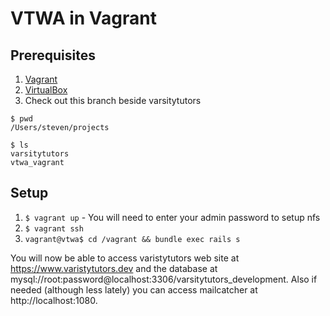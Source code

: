 # VTWA in Vagrant

## Prerequisites

1. [Vagrant](https://www.vagrantup.com/)
2. [VirtualBox](https://www.virtualbox.org/)
3. Check out this branch beside varsitytutors

```
$ pwd
/Users/steven/projects

$ ls
varsitytutors
vtwa_vagrant
```

## Setup

1. `$ vagrant up` - You will need to enter your admin password to setup nfs
2. `$ vagrant ssh`
3. `vagrant@vtwa$ cd /vagrant && bundle exec rails s`

You will now be able to access varistytutors web site at https://www.varistytutors.dev and the
database at mysql://root:password@localhost:3306/varsitytutors_development. Also if needed (although less lately)
you can access mailcatcher at http://localhost:1080.
